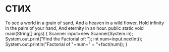 # СТИХ #
To see a world in a grain of sand,
And a heaven in a wild flower,
Hold infinity in the palm of your hand,
And eternity in an hour.
	public static void main(String[] args)
	{
	Scanner input=new Scanner(System.in);
	System.out.print("Find the Factorial of: ");
	int num=input.nextInt();
	System.out.println("Factorial of "+num+" = "+fact(num));
	}

